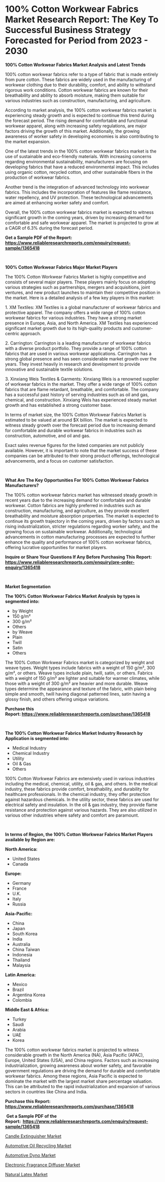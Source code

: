 <p><h1>100% Cotton Workwear Fabrics Market Research Report: The Key To Successful Business Strategy Forecasted for Period from 2023 - 2030</h1></p><p><strong>100% Cotton Workwear Fabrics Market Analysis and Latest Trends</strong></p>
<p><p>100% cotton workwear fabrics refer to a type of fabric that is made entirely from pure cotton. These fabrics are widely used in the manufacturing of workwear clothing due to their durability, comfort, and ability to withstand rigorous work conditions. Cotton workwear fabrics are known for their breathability and ability to absorb moisture, making them suitable for various industries such as construction, manufacturing, and agriculture.</p><p>According to market analysis, the 100% cotton workwear fabrics market is experiencing steady growth and is expected to continue this trend during the forecast period. The rising demand for comfortable and functional workwear apparel, along with increasing safety regulations, are major factors driving the growth of this market. Additionally, the growing awareness of worker safety in developing economies is also contributing to the market expansion.</p><p>One of the latest trends in the 100% cotton workwear fabrics market is the use of sustainable and eco-friendly materials. With increasing concerns regarding environmental sustainability, manufacturers are focusing on developing fabrics that have a reduced environmental impact. This includes using organic cotton, recycled cotton, and other sustainable fibers in the production of workwear fabrics.</p><p>Another trend is the integration of advanced technology into workwear fabrics. This includes the incorporation of features like flame resistance, water repellency, and UV protection. These technological advancements are aimed at enhancing worker safety and comfort.</p><p>Overall, the 100% cotton workwear fabrics market is expected to witness significant growth in the coming years, driven by increasing demand for comfortable and safe workwear apparel. The market is projected to grow at a CAGR of 6.3% during the forecast period.</p></p>
<p><strong>Get a Sample PDF of the Report:&nbsp; <a href="https://www.reliableresearchreports.com/enquiry/request-sample/1365418">https://www.reliableresearchreports.com/enquiry/request-sample/1365418</a></strong></p>
<p>&nbsp;</p>
<p><strong>100% Cotton Workwear Fabrics Major Market Players</strong></p>
<p><p>The 100% Cotton Workwear Fabrics Market is highly competitive and consists of several major players. These players mainly focus on adopting various strategies such as partnerships, mergers and acquisitions, joint ventures, and new product launches to maintain their competitive position in the market. Here is a detailed analysis of a few key players in this market:</p><p>1. XM Textiles: XM Textiles is a global manufacturer of workwear fabrics and protective apparel. The company offers a wide range of 100% cotton workwear fabrics for various industries. They have a strong market presence in Europe, Asia, and North America. XM Textiles has experienced significant market growth due to its high-quality products and customer-centric approach.</p><p>2. Carrington: Carrington is a leading manufacturer of workwear fabrics with a diverse product portfolio. They provide a range of 100% cotton fabrics that are used in various workwear applications. Carrington has a strong global presence and has seen considerable market growth over the years. They invest heavily in research and development to provide innovative and sustainable textile solutions.</p><p>3. Xinxiang Weis Textiles & Garments: Xinxiang Weis is a renowned supplier of workwear fabrics in the market. They offer a wide range of 100% cotton fabrics that are flame retardant, breathable, and comfortable. The company has a successful past history of serving industries such as oil and gas, chemical, and construction. Xinxiang Weis has experienced steady market growth and has established a strong customer base.</p><p>In terms of market size, the 100% Cotton Workwear Fabrics Market is estimated to be valued at around $X billion. The market is expected to witness steady growth over the forecast period due to increasing demand for comfortable and durable workwear fabrics in industries such as construction, automotive, and oil and gas.</p><p>Exact sales revenue figures for the listed companies are not publicly available. However, it is important to note that the market success of these companies can be attributed to their strong product offerings, technological advancements, and a focus on customer satisfaction.</p></p>
<p>&nbsp;</p>
<p><strong>What Are The Key Opportunities For 100% Cotton Workwear Fabrics Manufacturers?</strong></p>
<p><p>The 100% cotton workwear fabrics market has witnessed steady growth in recent years due to the increasing demand for comfortable and durable workwear. Cotton fabrics are highly preferred in industries such as construction, manufacturing, and agriculture, as they provide excellent breathability and moisture absorption properties. The market is expected to continue its growth trajectory in the coming years, driven by factors such as rising industrialization, stricter regulations regarding worker safety, and the growing focus on sustainable workwear. Additionally, technological advancements in cotton manufacturing processes are expected to further enhance the quality and performance of 100% cotton workwear fabrics, offering lucrative opportunities for market players.</p></p>
<p><strong>Inquire or Share Your Questions If Any Before Purchasing This Report: <a href="https://www.reliableresearchreports.com/enquiry/pre-order-enquiry/1365418">https://www.reliableresearchreports.com/enquiry/pre-order-enquiry/1365418</a></strong></p>
<p>&nbsp;</p>
<p><strong>Market Segmentation</strong></p>
<p><strong>The 100% Cotton Workwear Fabrics Market Analysis by types is segmented into:</strong></p>
<p><ul><li>by Weight</li><li>150 g/m²</li><li>300 g/m²</li><li>Others</li><li>by Weave</li><li>Plain</li><li>Twill</li><li>Satin</li><li>Others</li></ul></p>
<p><p>The 100% Cotton Workwear Fabrics market is categorized by weight and weave types. Weight types include fabrics with a weight of 150 g/m², 300 g/m², or others. Weave types include plain, twill, satin, or others. Fabrics with a weight of 150 g/m² are lighter and suitable for warmer climates, while those with a weight of 300 g/m² are heavier and more durable. Weave types determine the appearance and texture of the fabric, with plain being simple and smooth, twill having diagonal patterned lines, satin having a glossy finish, and others offering unique variations.</p></p>
<p><strong>Purchase this Report:&nbsp;<a href="https://www.reliableresearchreports.com/purchase/1365418">https://www.reliableresearchreports.com/purchase/1365418</a></strong></p>
<p>&nbsp;</p>
<p><strong>The 100% Cotton Workwear Fabrics Market Industry Research by Application is segmented into:</strong></p>
<p><ul><li>Medical Industry</li><li>Chemical Industry</li><li>Utility</li><li>Oil & Gas</li><li>Others</li></ul></p>
<p><p>100% Cotton Workwear Fabrics are extensively used in various industries including the medical, chemical, utility, oil & gas, and others. In the medical industry, these fabrics provide comfort, breathability, and durability for healthcare professionals. In the chemical industry, they offer protection against hazardous chemicals. In the utility sector, these fabrics are used for electrical safety and insulation. In the oil & gas industry, they provide flame resistance and protection against various hazards. They are also utilized in various other industries where safety and comfort are paramount.</p></p>
<p>&nbsp;</p>
<p><strong>In terms of Region, the 100% Cotton Workwear Fabrics Market Players available by Region are:</strong></p>
<p>
    <p> <strong> North America: </strong>
        <ul>
            <li>United States</li>
            <li>Canada</li>
        </ul>
        </p> 
    <p> <strong> Europe: </strong>
        <ul>
            <li>Germany</li>
            <li>France</li>
            <li>U.K.</li>
            <li>Italy</li>
            <li>Russia</li>
        </ul>
        </p> 
    <p> <strong> Asia-Pacific: </strong>
        <ul>
            <li>China</li>
            <li>Japan</li>
            <li>South Korea</li>
            <li>India</li>
            <li>Australia</li>
            <li>China Taiwan</li>
            <li>Indonesia</li>
            <li>Thailand</li>
            <li>Malaysia</li>
        </ul>
        </p> 
    <p> <strong> Latin America: </strong>
        <ul>
            <li>Mexico</li>
            <li>Brazil</li>
            <li>Argentina Korea</li>
            <li>Colombia</li>
        </ul>
        </p> 
    <p> <strong> Middle East & Africa: </strong>
        <ul>
            <li>Turkey</li>
            <li>Saudi</li>
            <li>Arabia</li>
            <li>UAE</li>
            <li>Korea</li>
        </ul>
    </p>
    </p>
<p><p>The 100% cotton workwear fabrics market is projected to witness considerable growth in the North America (NA), Asia Pacific (APAC), Europe, United States (USA), and China regions. Factors such as increasing industrialization, growing awareness about worker safety, and favorable government regulations are driving the demand for durable and comfortable workwear fabrics. Among these regions, Asia Pacific is expected to dominate the market with the largest market share percentage valuation. This can be attributed to the rapid industrialization and expansion of various sectors in countries like China and India.</p></p>
<p><strong>Purchase this Report: <a href="https://www.reliableresearchreports.com/purchase/1365418">https://www.reliableresearchreports.com/purchase/1365418</a></strong></p>
<p>&nbsp;<strong>Get a Sample PDF of the Report:&nbsp;&nbsp;<a href="https://www.reliableresearchreports.com/enquiry/request-sample/1365418">https://www.reliableresearchreports.com/enquiry/request-sample/1365418</a></strong></p>
<p><strong></strong></p>
<p><p><a href="https://medium.com/@katlynbauch/candle-extinguisher-market-size-growth-forecast-2023-2030-f7012d4fe3d9">Candle Extinguisher Market</a></p><p><a href="https://www.linkedin.com/pulse/automotive-oil-recycling-market-size-growth-forecast-from-fcane/">Automotive Oil Recycling Market</a></p><p><a href="https://www.linkedin.com/pulse/automotive-dyno-market-challenges-opportunities-growth-xjw1e/">Automotive Dyno Market</a></p><p><a href="https://medium.com/@markuspagac2023/electronic-fragrance-diffuser-market-size-growth-forecast-2023-2030-a1c1e694a74c">Electronic Fragrance Diffuser Market</a></p><p><a href="https://www.linkedin.com/pulse/natural-latex-market-size-2023-2030-global-industrial-xfcpe/">Natural Latex Market</a></p></p>